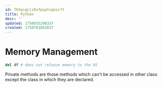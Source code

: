 ```yaml
---
id: 7khpigcji0ufpuptuqozcft
title: Python
desc: ''
updated: 1750935290337
created: 1750781063837
---
```

# Memory Management
```python
del df # does not release memory to the OS
```


Private methods are those methods which can't be accessed in other class except the class in which they are declared.
